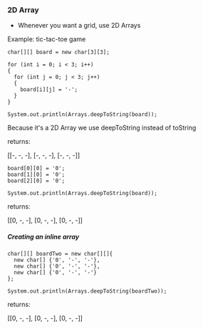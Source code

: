 ### 2D Array

-  Whenever you want a grid, use 2D Arrays

Example: tic-tac-toe game

```
char[][] board = new char[3][3];

for (int i = 0; i < 3; i++)
{
  for (int j = 0; j < 3; j++)
  {
    board[i][j] = '-';
  }
}

System.out.println(Arrays.deepToString(board));
```
Because it's a 2D Array we use deepToString instead of toString

returns:

[[-, -, -], [-, -, -], [-, -, -]]

```
board[0][0] = '0';
board[1][0] = '0';
board[2][0] = '0';

System.out.println(Arrays.deepToString(board));
```

returns:

[[0, -, -], [0, -, -], [0, -, -]]



##### Creating an inline array
```
char[][] boardTwo = new char[][]{
  new char[] {'0', '-', '-'},
  new char[] {'0', '-', '-'},
  new char[] {'0', '-', '-'}
};

System.out.println(Arrays.deepToString(boardTwo));
```


returns:

[[0, -, -], [0, -, -], [0, -, -]]
